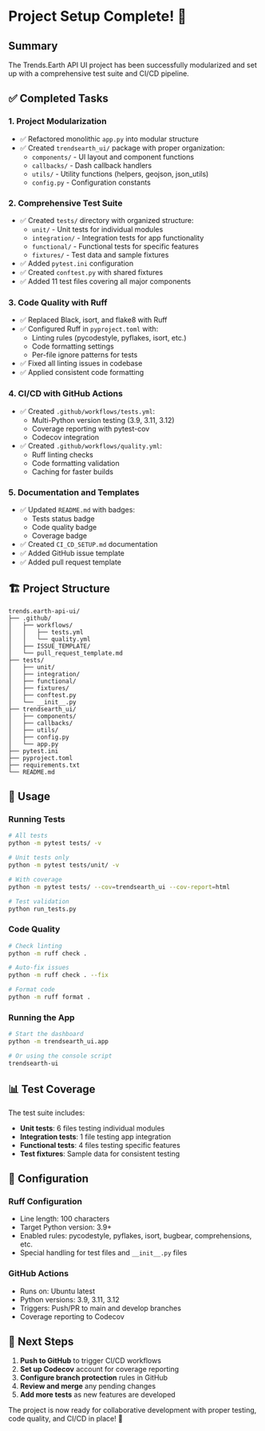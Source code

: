 # Project Setup Complete! 🎉

## Summary

The Trends.Earth API UI project has been successfully modularized and set up with a comprehensive test suite and CI/CD pipeline.

## ✅ Completed Tasks

### 1. Project Modularization
- ✅ Refactored monolithic `app.py` into modular structure
- ✅ Created `trendsearth_ui/` package with proper organization:
  - `components/` - UI layout and component functions
  - `callbacks/` - Dash callback handlers
  - `utils/` - Utility functions (helpers, geojson, json_utils)
  - `config.py` - Configuration constants

### 2. Comprehensive Test Suite
- ✅ Created `tests/` directory with organized structure:
  - `unit/` - Unit tests for individual modules
  - `integration/` - Integration tests for app functionality
  - `functional/` - Functional tests for specific features
  - `fixtures/` - Test data and sample fixtures
- ✅ Added `pytest.ini` configuration
- ✅ Created `conftest.py` with shared fixtures
- ✅ Added 11 test files covering all major components

### 3. Code Quality with Ruff
- ✅ Replaced Black, isort, and flake8 with Ruff
- ✅ Configured Ruff in `pyproject.toml` with:
  - Linting rules (pycodestyle, pyflakes, isort, etc.)
  - Code formatting settings
  - Per-file ignore patterns for tests
- ✅ Fixed all linting issues in codebase
- ✅ Applied consistent code formatting

### 4. CI/CD with GitHub Actions
- ✅ Created `.github/workflows/tests.yml`:
  - Multi-Python version testing (3.9, 3.11, 3.12)
  - Coverage reporting with pytest-cov
  - Codecov integration
- ✅ Created `.github/workflows/quality.yml`:
  - Ruff linting checks
  - Code formatting validation
  - Caching for faster builds

### 5. Documentation and Templates
- ✅ Updated `README.md` with badges:
  - Tests status badge
  - Code quality badge  
  - Coverage badge
- ✅ Created `CI_CD_SETUP.md` documentation
- ✅ Added GitHub issue template
- ✅ Added pull request template

## 🏗️ Project Structure

```
trends.earth-api-ui/
├── .github/
│   ├── workflows/
│   │   ├── tests.yml
│   │   └── quality.yml
│   ├── ISSUE_TEMPLATE/
│   └── pull_request_template.md
├── tests/
│   ├── unit/
│   ├── integration/
│   ├── functional/
│   ├── fixtures/
│   ├── conftest.py
│   └── __init__.py
├── trendsearth_ui/
│   ├── components/
│   ├── callbacks/
│   ├── utils/
│   ├── config.py
│   └── app.py
├── pytest.ini
├── pyproject.toml
├── requirements.txt
└── README.md
```

## 🚀 Usage

### Running Tests
```bash
# All tests
python -m pytest tests/ -v

# Unit tests only
python -m pytest tests/unit/ -v

# With coverage
python -m pytest tests/ --cov=trendsearth_ui --cov-report=html

# Test validation
python run_tests.py
```

### Code Quality
```bash
# Check linting
python -m ruff check .

# Auto-fix issues
python -m ruff check . --fix

# Format code
python -m ruff format .
```

### Running the App
```bash
# Start the dashboard
python -m trendsearth_ui.app

# Or using the console script
trendsearth-ui
```

## 📊 Test Coverage

The test suite includes:
- **Unit tests**: 6 files testing individual modules
- **Integration tests**: 1 file testing app integration
- **Functional tests**: 4 files testing specific features
- **Test fixtures**: Sample data for consistent testing

## 🔧 Configuration

### Ruff Configuration
- Line length: 100 characters
- Target Python version: 3.9+
- Enabled rules: pycodestyle, pyflakes, isort, bugbear, comprehensions, etc.
- Special handling for test files and `__init__.py` files

### GitHub Actions
- Runs on: Ubuntu latest
- Python versions: 3.9, 3.11, 3.12
- Triggers: Push/PR to main and develop branches
- Coverage reporting to Codecov

## 🎯 Next Steps

1. **Push to GitHub** to trigger CI/CD workflows
2. **Set up Codecov** account for coverage reporting
3. **Configure branch protection** rules in GitHub
4. **Review and merge** any pending changes
5. **Add more tests** as new features are developed

The project is now ready for collaborative development with proper testing, code quality, and CI/CD in place! 🚀
